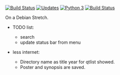 [![Build Status](https://travis-ci.org/hpfn-d/movie_plist.svg?branch=master)](https://travis-ci.org/hpfn-d/movie_plist)
[![Updates](https://pyup.io/repos/github/hpfn-d/movie_plist/shield.svg)](https://pyup.io/repos/github/hpfn-d/movie_plist/)
[![Python 3](https://pyup.io/repos/github/hpfn-d/movie_plist/python-3-shield.svg)](https://pyup.io/repos/github/hpfn-d/movie_plist/)
[![Build Status](https://travis-ci.org/hpfn-d/movie_plist.svg?branch=master)](https://travis-ci.org/hpfn-d/movie_plist)


On a Debian Stretch.

 - TODO list: 
    - search
    - update status bar from menu
 
- less internet:
  - Directory name as title year for qtlist showed.
  - Poster and synopsis are saved.
